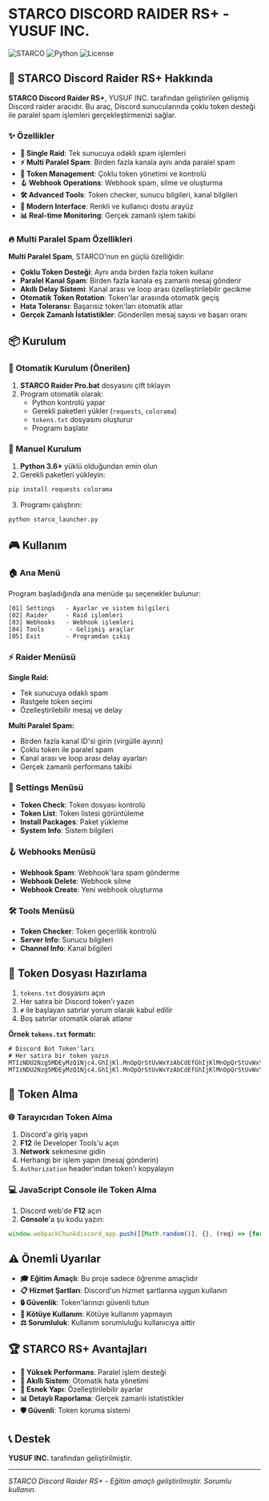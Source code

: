 # STARCO DISCORD RAIDER RS+ - YUSUF INC.

![STARCO](https://img.shields.io/badge/STARCO-RS+-red?style=for-the-badge&logo=discord)
![Python](https://img.shields.io/badge/Python-3.6+-blue?style=for-the-badge&logo=python)
![License](https://img.shields.io/badge/License-Educational-green?style=for-the-badge)

## 🚀 STARCO Discord Raider RS+ Hakkında

**STARCO Discord Raider RS+**, YUSUF INC. tarafından geliştirilen gelişmiş Discord raider aracıdır. Bu araç, Discord sunucularında çoklu token desteği ile paralel spam işlemleri gerçekleştirmenizi sağlar.

### ✨ Özellikler

- **🎯 Single Raid**: Tek sunucuya odaklı spam işlemleri
- **⚡ Multi Paralel Spam**: Birden fazla kanala aynı anda paralel spam
- **🔧 Token Management**: Çoklu token yönetimi ve kontrolü
- **🪝 Webhook Operations**: Webhook spam, silme ve oluşturma
- **🛠️ Advanced Tools**: Token checker, sunucu bilgileri, kanal bilgileri
- **🎨 Modern Interface**: Renkli ve kullanıcı dostu arayüz
- **📊 Real-time Monitoring**: Gerçek zamanlı işlem takibi

### 🔥 Multi Paralel Spam Özellikleri

**Multi Paralel Spam**, STARCO'nun en güçlü özelliğidir:

- **Çoklu Token Desteği**: Aynı anda birden fazla token kullanır
- **Paralel Kanal Spam**: Birden fazla kanala eş zamanlı mesaj gönderir
- **Akıllı Delay Sistemi**: Kanal arası ve loop arası özelleştirilebilir gecikme
- **Otomatik Token Rotation**: Token'lar arasında otomatik geçiş
- **Hata Toleransı**: Başarısız token'ları otomatik atlar
- **Gerçek Zamanlı İstatistikler**: Gönderilen mesaj sayısı ve başarı oranı

## 📦 Kurulum

### 🎯 Otomatik Kurulum (Önerilen)

1. **STARCO Raider Pro.bat** dosyasını çift tıklayın
2. Program otomatik olarak:
   - Python kontrolü yapar
   - Gerekli paketleri yükler (`requests`, `colorama`)
   - `tokens.txt` dosyasını oluşturur
   - Programı başlatır

### 🔧 Manuel Kurulum

1. **Python 3.6+** yüklü olduğundan emin olun
2. Gerekli paketleri yükleyin:
```bash
pip install requests colorama
```

3. Programı çalıştırın:
```bash
python starco_launcher.py
```

## 🎮 Kullanım

### 🏠 Ana Menü

Program başladığında ana menüde şu seçenekler bulunur:

```
[01] Settings   - Ayarlar ve sistem bilgileri
[02] Raider     - Raid işlemleri
[03] Webhooks   - Webhook işlemleri  
[04] Tools       - Gelişmiş araçlar
[05] Exit       - Programdan çıkış
```

### ⚡ Raider Menüsü

**Single Raid:**
- Tek sunucuya odaklı spam
- Rastgele token seçimi
- Özelleştirilebilir mesaj ve delay

**Multi Paralel Spam:**
- Birden fazla kanal ID'si girin (virgülle ayırın)
- Çoklu token ile paralel spam
- Kanal arası ve loop arası delay ayarları
- Gerçek zamanlı performans takibi

### 🔧 Settings Menüsü

- **Token Check**: Token dosyası kontrolü
- **Token List**: Token listesi görüntüleme
- **Install Packages**: Paket yükleme
- **System Info**: Sistem bilgileri

### 🪝 Webhooks Menüsü

- **Webhook Spam**: Webhook'lara spam gönderme
- **Webhook Delete**: Webhook silme
- **Webhook Create**: Yeni webhook oluşturma

### 🛠️ Tools Menüsü

- **Token Checker**: Token geçerlilik kontrolü
- **Server Info**: Sunucu bilgileri
- **Channel Info**: Kanal bilgileri

## 📝 Token Dosyası Hazırlama

1. `tokens.txt` dosyasını açın
2. Her satıra bir Discord token'ı yazın
3. `#` ile başlayan satırlar yorum olarak kabul edilir
4. Boş satırlar otomatik olarak atlanır

**Örnek `tokens.txt` formatı:**
```
# Discord Bot Token'ları
# Her satıra bir token yazın
MTIzNDU2Nzg5MDEyMzQ1Njc4.GhIjKl.MnOpQrStUvWxYzAbCdEfGhIjKlMnOpQrStUvWxYz
MTIzNDU2Nzg5MDEyMzQ1Njc4.GhIjKl.MnOpQrStUvWxYzAbCdEfGhIjKlMnOpQrStUvWxYz
```

## 🔑 Token Alma

### 🌐 Tarayıcıdan Token Alma

1. Discord'a giriş yapın
2. **F12** ile Developer Tools'u açın
3. **Network** sekmesine gidin
4. Herhangi bir işlem yapın (mesaj gönderin)
5. `Authorization` header'ından token'ı kopyalayın

### 💻 JavaScript Console ile Token Alma

1. Discord web'de **F12** açın
2. **Console**'a şu kodu yazın:
```javascript
window.webpackChunkdiscord_app.push([[Math.random()], {}, (req) => {for (const m of Object.keys(req.c).map((x) => req.c[x].exports).filter((x) => x)) {if (m.default && m.default.getToken !== undefined) {return copy(m.default.getToken())}if (m.getToken !== undefined) {return copy(m.getToken())}}}]); console.log('%cWorked!', 'font-size: 50px'); console.log(`%cYou now have your token in the clipboard!`, 'font-size: 16px')
```

## ⚠️ Önemli Uyarılar

- **🎓 Eğitim Amaçlı**: Bu proje sadece öğrenme amaçlıdır
- **📋 Hizmet Şartları**: Discord'un hizmet şartlarına uygun kullanın
- **🔒 Güvenlik**: Token'larınızı güvenli tutun
- **🚫 Kötüye Kullanım**: Kötüye kullanım yapmayın
- **⚖️ Sorumluluk**: Kullanım sorumluluğu kullanıcıya aittir

## 🏆 STARCO RS+ Avantajları

- **🚀 Yüksek Performans**: Paralel işlem desteği
- **🎯 Akıllı Sistem**: Otomatik hata yönetimi
- **🔄 Esnek Yapı**: Özelleştirilebilir ayarlar
- **📊 Detaylı Raporlama**: Gerçek zamanlı istatistikler
- **🛡️ Güvenli**: Token koruma sistemi

## 📞 Destek

**YUSUF INC.** tarafından geliştirilmiştir.

---

*STARCO Discord Raider RS+ - Eğitim amaçlı geliştirilmiştir. Sorumlu kullanın.*